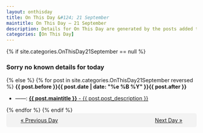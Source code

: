 ```yaml
---
layout: onthisday
title: On This Day &#124; 21 September
maintitle: On This Day — 21 September
description: Details for On This Day are generated by the posts added to the website so the content is subject to changes/updates over time.
categories: [On This Day]
---
```


{% if site.categories.OnThisDay21September == null %}
<h3>Sorry no known details for today</h3>
{% else %}
{% for post in site.categories.OnThisDay21September reversed %}
<strong>{{ post.before }}{{ post.date | date: "%e %B %Y" }}{{ post.after }}</strong>
<ul>
<li> ——: <a class="{{ post.class }}" href="{{ post.url }}"><strong>{{ post.maintitle }}</strong> - {{ post.post_description }}</a></li>
</ul>
{% endfor %}
{% endif %}

<div style="background-color: #f3f3f3; padding: 10px; border-radius: 5px; text-align: center; display: flex; justify-content: space-evenly;">
<a href="/onthisday/09/09-20">« Previous Day</a>
<span style="visibility:hidden;">[ Visit Leap Year February 29 ]</span>
<a href="/onthisday/09/09-22">Next Day »</a>
</div>
